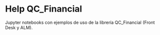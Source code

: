 # Help QC_Financial

Jupyter notebooks con ejemplos de uso de la librería QC_Financial (Front Desk y ALM).